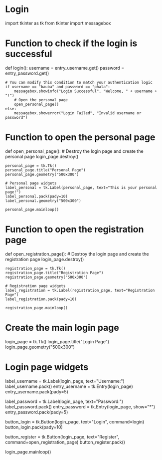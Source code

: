 # Login
import tkinter as tk
from tkinter import messagebox


# Function to check if the login is successful
def login():
    username = entry_username.get()
    password = entry_password.get()

    # You can modify this condition to match your authentication logic
    if username == "bauba" and password == "phala":
        messagebox.showinfo("Login Successful", "Welcome, " + username + "!")
        # Open the personal page
        open_personal_page()
    else:
        messagebox.showerror("Login Failed", "Invalid username or password")


# Function to open the personal page
def open_personal_page():
    # Destroy the login page and create the personal page
    login_page.destroy()

    personal_page = tk.Tk()
    personal_page.title("Personal Page")
    personal_page.geometry("500x300")

    # Personal page widgets
    label_personal = tk.Label(personal_page, text="This is your personal page!")
    label_personal.pack(pady=10)
    label_personal.geometry("500x300")

    personal_page.mainloop()


# Function to open the registration page
def open_registration_page():
    # Destroy the login page and create the registration page
    login_page.destroy()

    registration_page = tk.Tk()
    registration_page.title("Registration Page")
    registration_page.geometry("500x300")

    # Registration page widgets
    label_registration = tk.Label(registration_page, text="Registration Page")
    label_registration.pack(pady=10)

    registration_page.mainloop()


# Create the main login page
login_page = tk.Tk()
login_page.title("Login Page")
login_page.geometry("500x300")

# Login page widgets
label_username = tk.Label(login_page, text="Username:")
label_username.pack()
entry_username = tk.Entry(login_page)
entry_username.pack(pady=5)

label_password = tk.Label(login_page, text="Password:")
label_password.pack()
entry_password = tk.Entry(login_page, show="*")
entry_password.pack(pady=5)

button_login = tk.Button(login_page, text="Login", command=login)
button_login.pack(pady=10)

button_register = tk.Button(login_page, text="Register", command=open_registration_page)
button_register.pack()

login_page.mainloop()
